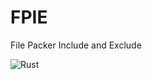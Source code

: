 # FPIE
File Packer Include and Exclude

![Rust](https://github.com/henrikklarup/FPIE/workflows/Rust/badge.svg)
